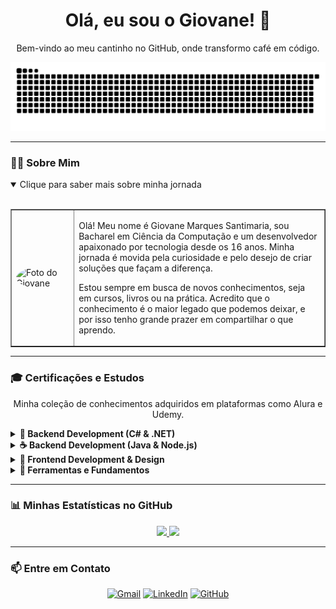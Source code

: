 <div align="center">
  <h1>Olá, eu sou o Giovane! 👋</h1>
  <p>Bem-vindo ao meu cantinho no GitHub, onde transformo café em código.</p>
</div>

<div align="center">
  <img src="https://github.com/GiovaneMS/GiovaneMS/blob/main/dist/github-contribution-grid-snake-dark.svg" alt="Snake animation"/>
</div>

---

### 👨‍💻 Sobre Mim
<details open>
  <summary>Clique para saber mais sobre minha jornada</summary>
  <br>
  <table border="1">
    <tr>
      <td width="20%"><img src="https://github.com/GiovaneMS.png" width="150px" style="border-radius: 50%;" alt="Foto do Giovane"></td>
      <td width="80%">
        <p>Olá! Meu nome é Giovane Marques Santimaria, sou Bacharel em Ciência da Computação e um desenvolvedor apaixonado por tecnologia desde os 16 anos. Minha jornada é movida pela curiosidade e pelo desejo de criar soluções que façam a diferença.</p>
        <p>Estou sempre em busca de novos conhecimentos, seja em cursos, livros ou na prática. Acredito que o conhecimento é o maior legado que podemos deixar, e por isso tenho grande prazer em compartilhar o que aprendo.</p>
      </td>
    </tr>
  </table>
</details>

---

### 🎓 Certificações e Estudos
<p align="center">Minha coleção de conhecimentos adquiridos em plataformas como Alura e Udemy.</p>

<details>
  <summary><strong>🚀 Backend Development (C# & .NET)</strong></summary>
  <br>
  <ul>
    <li><b>[Cursando] .NET MAUI - Crie Apps para Android, iOS, Mac e Windows</b> <img src="https://img.shields.io/badge/.NET%20MAUI-512BD4?style=for-the-badge&logo=dotnet&logoColor=white" alt=".NET MAUI"/></li>
    <li><b>APIs Rest com Asp.NET Core (Partes 1, 2 e 3)</b> <img src="https://img.shields.io/badge/C%23-239120?style=for-the-badge&logo=c-sharp&logoColor=white" alt="C#"/> <img src="https://img.shields.io/badge/asp.net-512BD4?style=for-the-badge&logo=dotnet&logoColor=white" alt="ASP.NET"/> <img src="https://img.shields.io/badge/API%20REST-orange?style=for-the-badge" alt="API Rest"/></li>
    <li><b>Entity Framework Core (Partes 1 e 2)</b> <img src="https://img.shields.io/badge/Entity%20Framework-512BD4?style=for-the-badge&logo=dotnet&logoColor=white" alt="Entity Framework"/></li>
    <li><b>Testes em .NET (Testando software e integrando com banco)</b> <img src="https://img.shields.io/badge/Testes%20.NET-512BD4?style=for-the-badge&logo=dotnet&logoColor=white" alt="Testes .NET"/></li>
    <li><b>C# Reflection (Partes 1 e 2)</b> <img src="https://img.shields.io/badge/C%23-239120?style=for-the-badge&logo=c-sharp&logoColor=white" alt="C#"/></li>
    <li><b>Windows Forms com C#</b> <img src="https://img.shields.io/badge/Windows%20Forms-512BD4?style=for-the-badge&logo=windows&logoColor=white" alt="Windows Forms"/></li>
  </ul>
</details>

<details>
  <summary><strong>☕ Backend Development (Java & Node.js)</strong></summary>
  <br>
  <ul>
    <li><b>Certificação Java SE 7 Programmer I</b> <img src="https://img.shields.io/badge/Java-ED8B00?style=for-the-badge&logo=openjdk&logoColor=white" alt="Java"/></li>
    <li><b>[Cursando] Curso Web Moderno com JavaScript + Projetos</b> <img src="https://img.shields.io/badge/Node.js-339933?style=for-the-badge&logo=nodedotjs&logoColor=white" alt="Node.js"/> <img src="https://img.shields.io/badge/MySQL-4479A1?style=for-the-badge&logo=mysql&logoColor=white" alt="MySQL"/> <img src="https://img.shields.io/badge/MongoDB-47A248?style=for-the-badge&logo=mongodb&logoColor=white" alt="MongoDB"/></li>
  </ul>
</details>

<details>
  <summary><strong>🎨 Frontend Development & Design</strong></summary>
  <br>
  <ul>
    <li><b>[Cursando] Curso Web Moderno com JavaScript + Projetos</b> <img src="https://img.shields.io/badge/JavaScript-F7DF1E?style=for-the-badge&logo=javascript&logoColor=black" alt="JavaScript"/> <img src="https://img.shields.io/badge/React-20232A?style=for-the-badge&logo=react&logoColor=61DAFB" alt="React"/> <img src="https://img.shields.io/badge/Vue.js-35495E?style=for-the-badge&logo=vuedotjs&logoColor=4FC08D" alt="Vue.js"/> <img src="https://img.shields.io/badge/HTML5-E34F26?style=for-the-badge&logo=html5&logoColor=white" alt="HTML5"/> <img src="https://img.shields.io/badge/CSS3-1572B6?style=for-the-badge&logo=css3&logoColor=white" alt="CSS3"/> <img src="https://img.shields.io/badge/Bootstrap-563D7C?style=for-the-badge&logo=bootstrap&logoColor=white" alt="Bootstrap"/> <img src="https://img.shields.io/badge/jQuery-0769AD?style=for-the-badge&logo=jquery&logoColor=white" alt="jQuery"/></li>
    <li><b>[Cursando] Criação de Site Profissional com Elementor e Wordpress</b> <img src="https://img.shields.io/badge/WordPress-21759B?style=for-the-badge&logo=wordpress&logoColor=white" alt="WordPress"/> <img src="https://img.shields.io/badge/Elementor-92003B?style=for-the-badge&logo=elementor&logoColor=white" alt="Elementor"/></li>
    <li><b>[Cursando] Figma Design de interfaces do zero ao profissional</b> <img src="https://img.shields.io/badge/Figma-F24E1E?style=for-the-badge&logo=figma&logoColor=white" alt="Figma"/></li>
    <li><b>Acessibilidade web parte 1: tornando seu front-end inclusivo</b> <img src="https://img.shields.io/badge/Acessibilidade-005b9c?style=for-the-badge" alt="Acessibilidade"/></li>
  </ul>
</details>

<details>
  <summary><strong>🔧 Ferramentas e Fundamentos</strong></summary>
  <br>
  <ul>
    <li><b>Git e Github: estratégias de ramificação, Conflitos e Pull Requests</b> <img src="https://img.shields.io/badge/GIT-E44C30?style=for-the-badge&logo=git&logoColor=white" alt="Git"/> <img src="https://img.shields.io/badge/GitHub-100000?style=for-the-badge&logo=github&logoColor=white" alt="GitHub"/></li>
    <li><b>Selenium WebDriver e C#</b> <img src="https://img.shields.io/badge/Selenium-43B02A?style=for-the-badge&logo=selenium&logoColor=white" alt="Selenium"/></li>
    <li><b>SEO: otimização de sites</b> <img src="https://img.shields.io/badge/SEO-212121?style=for-the-badge" alt="SEO"/></li>
    <li><b>HTTP: Entendendo a web por baixo dos panos</b> <img src="https://img.shields.io/badge/HTTP-005b9c?style=for-the-badge" alt="HTTP"/></li>
  </ul>
</details>

---

### 📊 Minhas Estatísticas no GitHub
<div align="center">
  <a href="https://github.com/anuraghazra/github-readme-stats">
    <img height=150 src="https://github-readme-stats.vercel.app/api?username=GiovaneMS&show_icons=true&theme=dracula&include_all_commits=true&count_private=true&hide_border=true" />
  </a>
  <a href="https://github.com/anuraghazra/github-readme-stats">
    <img height=150 src="https://github-readme-stats.vercel.app/api/top-langs/?username=GiovaneMS&layout=compact&langs_count=6&theme=dracula&hide_border=true" />
  </a>
</div>

---

### 📫 Entre em Contato
<p align="center">
  <a href="mailto:seu-email@exemplo.com"><img src="https://img.shields.io/badge/Gmail-D14836?style=for-the-badge&logo=gmail&logoColor=white" alt="Gmail"></a>
  <a href="https://linkedin.com/in/SEU-USUARIO-DO-LINKEDIN"><img src="https://img.shields.io/badge/LinkedIn-0077B5?style=for-the-badge&logo=linkedin&logoColor=white" alt="LinkedIn"></a>
  <a href="https://github.com/GiovaneMS"><img src="https://img.shields.io/badge/GitHub-100000?style=for-the-badge&logo=github&logoColor=white" alt="GitHub"></a>
</p>
